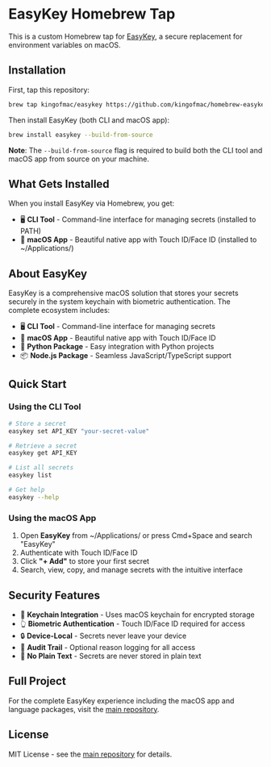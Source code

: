 # EasyKey Homebrew Tap

This is a custom Homebrew tap for [EasyKey](https://github.com/kingofmac/easykey), a secure replacement for environment variables on macOS.

## Installation

First, tap this repository:

```bash
brew tap kingofmac/easykey https://github.com/kingofmac/homebrew-easykey
```

Then install EasyKey (both CLI and macOS app):

```bash
brew install easykey --build-from-source
```

**Note**: The `--build-from-source` flag is required to build both the CLI tool and macOS app from source on your machine.

## What Gets Installed

When you install EasyKey via Homebrew, you get:

- 🖥️ **CLI Tool** - Command-line interface for managing secrets (installed to PATH)
- 📱 **macOS App** - Beautiful native app with Touch ID/Face ID (installed to ~/Applications/)

## About EasyKey

EasyKey is a comprehensive macOS solution that stores your secrets securely in the system keychain with biometric authentication. The complete ecosystem includes:

- 🖥️ **CLI Tool** - Command-line interface for managing secrets
- 📱 **macOS App** - Beautiful native app with Touch ID/Face ID
- 🐍 **Python Package** - Easy integration with Python projects  
- 📦 **Node.js Package** - Seamless JavaScript/TypeScript support

## Quick Start

### Using the CLI Tool

```bash
# Store a secret
easykey set API_KEY "your-secret-value"

# Retrieve a secret
easykey get API_KEY

# List all secrets
easykey list

# Get help
easykey --help
```

### Using the macOS App

1. Open **EasyKey** from ~/Applications/ or press Cmd+Space and search "EasyKey"
2. Authenticate with Touch ID/Face ID
3. Click **"+ Add"** to store your first secret
4. Search, view, copy, and manage secrets with the intuitive interface

## Security Features

- 🔐 **Keychain Integration** - Uses macOS keychain for encrypted storage
- 👆 **Biometric Authentication** - Touch ID/Face ID required for access
- 🔒 **Device-Local** - Secrets never leave your device
- 📝 **Audit Trail** - Optional reason logging for all access
- 🚫 **No Plain Text** - Secrets are never stored in plain text

## Full Project

For the complete EasyKey experience including the macOS app and language packages, visit the [main repository](https://github.com/kingofmac/easykey).

## License

MIT License - see the [main repository](https://github.com/kingofmac/easykey) for details.
